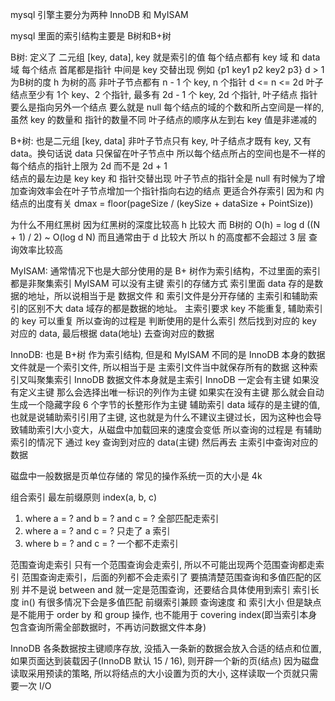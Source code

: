 mysql 引擎主要分为两种 InnoDB 和 MyISAM

mysql 里面的索引结构主要是 B树和B+树

B树:
    定义了 二元组 [key, data], key 就是索引的值
    每个结点都有 key 域 和 data 域
    每个结点 首尾都是指针 中间是 key 交替出现 例如 {p1 key1 p2 key2 p3}
    d > 1 为B树的度
    h 为树的高
    非叶子节点都有 n - 1 个 key, n 个指针       d <= n <= 2d
    叶子结点至少有 1个 key、2 个指针, 最多有 2d - 1 个 key, 2d 个指针, 叶子结点
    指针要么是指向另外一个结点 要么就是 null
    每个结点的域的个数和所占空间是一样的, 虽然 key 的数量和 指针的数量不同
    叶子结点的顺序从左到右 key 值是非递减的


B+树: 也是二元组 [key, data]
    非叶子节点只有 key, 叶子结点才既有 key, 又有 data。换句话说 data 只保留在叶子节点中
    所以每个结点所占的空间也是不一样的
    每个结点的指针上限为 2d 而不是 2d + 1    
    结点的最左边是 key key 和 指针交替出现
    叶子节点的指针全是 null
    有时候为了增加查询效率会在叶子节点增加一个指针指向右边的结点
    更适合外存索引 因为和 内结点的出度有关 dmax = floor(pageSize / (keySize + dataSize + PointSize))

为什么不用红黑树 因为红黑树的深度比较高 h 比较大
而 B树的 O(h) = log d ((N + 1) / 2) ~ O(log d N)
而且通常由于 d 比较大 所以 h 的高度都不会超过 3 层 查询效率比较高

MyISAM: 通常情况下也是大部分使用的是 B+ 树作为索引结构，不过里面的索引都是非聚集索引
MyISAM 可以没有主键
索引的存储方式 索引里面 data 存的是数据的地址，所以说相当于是 数据文件 和 索引文件是分开存储的
主索引和辅助索引的区别不大 data 域存的都是数据的地址。 主索引要求 key 不能重复, 辅助索引的 key 可以重复
所以查询的过程是 判断使用的是什么索引 然后找到对应的 key 对应的 data, 最后根据 data(地址) 去查询对应的数据

InnoDB: 也是 B+树 作为索引结构, 但是和 MyISAM 不同的是
InnoDB 本身的数据文件就是一个索引文件, 所以相当于是 主索引文件当中就保存所有的数据 这种索引又叫聚集索引
InnoDB 数据文件本身就是主索引
InnoDB 一定会有主键 如果没有定义主键 那么会选择出唯一标识的列作为主键 如果实在没有主键 那么就会自动生成一个隐藏字段 6 个字节的长整形作为主键
辅助索引 data 域存的是主键的值, 也就是说辅助索引引用了主键, 这也就是为什么不建议主键过长，因为这种也会导致辅助索引大小变大，从磁盘中加载回来的速度会变低
所以查询的过程是 有辅助索引的情况下 通过 key 查询到对应的 data(主键) 然后再去 主索引中查询对应的数据

磁盘中一般数据是页单位存储的 常见的操作系统一页的大小是 4k


组合索引 最左前缀原则
index(a, b, c)
1. where a = ? and b = ? and c = ? 全部匹配走索引
2. where a = ? and c = ? 只走了 a 索引
3. where b = ? and c = ? 一个都不走索引


范围查询走索引 只有一个范围查询会走索引, 所以不可能出现两个范围查询都走索引
范围查询走索引，后面的列都不会走索引了
要搞清楚范围查询和多值匹配的区别 并不是说 between and 就一定是范围查询，还要结合具体使用到索引 索引长度
in() 有很多情况下会是多值匹配
前缀索引兼顾 查询速度 和 索引大小 但是缺点是不能用于 order by 和 group 操作, 也不能用于 covering index(即当索引本身包含查询所需全部数据时，不再访问数据文件本身)

InnoDB 各条数据按主键顺序存放, 没插入一条新的数据会放入合适的结点和位置, 如果页面达到装载因子(InnoDB 默认 15 / 16), 则开辟一个新的页(结点)
因为磁盘读取采用预读的策略, 所以将结点的大小设置为页的大小, 这样读取一个页就只需要一次 I/O




